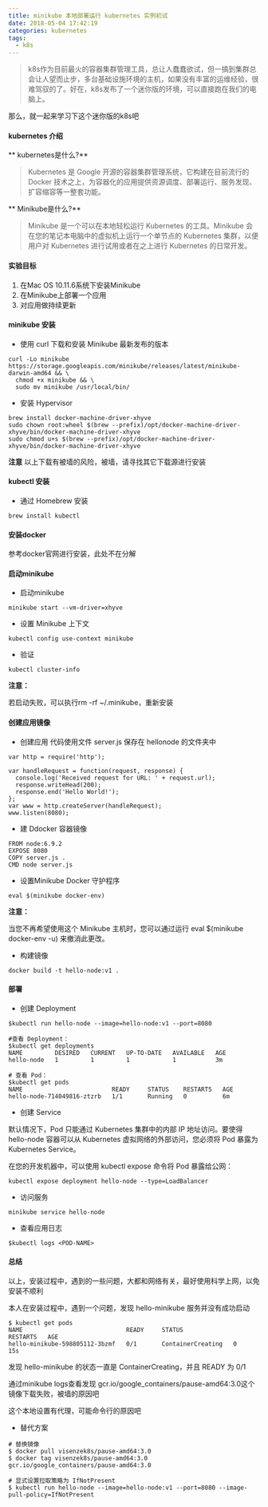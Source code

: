 ```yaml
---
title: minikube 本地部署运行 kubernetes 实例初试
date: 2018-05-04 17:42:19
categories: kubernetes
tags:
  - k8s
---
```

> k8s作为目前最火的容器集群管理工具，总让人蠢蠢欲试，但一搞到集群总会让人望而止步，多台基础设施环境的主机，如果没有丰富的运维经验，很难驾驭的了。好在，k8s发布了一个迷你版的环境，可以直接跑在我们的电脑上。

那么，就一起来学习下这个迷你版的k8s吧

#### kubernetes 介绍
** kubernetes是什么?**

>  Kubernetes 是 Google 开源的容器集群管理系统，它构建在目前流行的 Docker 技术之上，为容器化的应用提供资源调度、部署运行、服务发现、扩容缩容等一整套功能。

** Minikube是什么?**

> Minikube 是一个可以在本地轻松运行 Kubernetes 的工具。Minikube 会在您的笔记本电脑中的虚拟机上运行一个单节点的 Kubernetes 集群，以便用户对 Kubernetes 进行试用或者在之上进行 Kubernetes 的日常开发。

#### 实验目标

1. 在Mac OS 10.11.6系统下安装Minikube
2. 在Minikube上部署一个应用
3. 对应用做持续更新

#### minikube 安装
- 使用 curl 下载和安装 Minikube 最新发布的版本
```
curl -Lo minikube https://storage.googleapis.com/minikube/releases/latest/minikube-darwin-amd64 && \
  chmod +x minikube && \
  sudo mv minikube /usr/local/bin/
```

- 安装 Hypervisor
```
brew install docker-machine-driver-xhyve
sudo chown root:wheel $(brew --prefix)/opt/docker-machine-driver-xhyve/bin/docker-machine-driver-xhyve
sudo chmod u+s $(brew --prefix)/opt/docker-machine-driver-xhyve/bin/docker-machine-driver-xhyve
```

**注意**
以上下载有被墙的风险，被墙，请寻找其它下载源进行安装

#### kubectl 安装
- 通过 Homebrew 安装
```
brew install kubectl
```

#### 安装docker
参考docker官网进行安装，此处不在分解

#### 启动minikube
- 启动minikube
```
minikube start --vm-driver=xhyve
```

- 设置 Minikube 上下文
```
kubectl config use-context minikube
```

- 验证
```
kubectl cluster-info
```

**注意：**

若启动失败，可以执行rm -rf ~/.minikube，重新安装

#### 创建应用镜像

- 创建应用
代码使用文件 server.js 保存在 hellonode 的文件夹中

```
var http = require('http');

var handleRequest = function(request, response) {
  console.log('Received request for URL: ' + request.url);
  response.writeHead(200);
  response.end('Hello World!');
};
var www = http.createServer(handleRequest);
www.listen(8080);

```

- 建 Ddocker 容器镜像
```
FROM node:6.9.2
EXPOSE 8080
COPY server.js .
CMD node server.js
```

- 设置Minikube Docker 守护程序
```
eval $(minikube docker-env)
```

**注意：**

当您不再希望使用这个 Minikube 主机时，您可以通过运行 eval $(minikube docker-env -u) 来撤消此更改。

- 构建镜像
```
docker build -t hello-node:v1 .
```

#### 部署
- 创建 Deployment
```
$kubectl run hello-node --image=hello-node:v1 --port=8080

#查看 Deployment：
$kubectl get deployments
NAME         DESIRED   CURRENT   UP-TO-DATE   AVAILABLE   AGE
hello-node   1         1         1            1           3m

# 查看 Pod：
$kubectl get pods
NAME                         READY     STATUS    RESTARTS   AGE
hello-node-714049816-ztzrb   1/1       Running   0          6m
```

- 创建 Service

默认情况下，Pod 只能通过 Kubernetes 集群中的内部 IP 地址访问。要使得 hello-node 容器可以从 Kubernetes 虚拟网络的外部访问，您必须将 Pod 暴露为 Kubernetes Service。

在您的开发机器中，可以使用 kubectl expose 命令将 Pod 暴露给公网：

```
kubectl expose deployment hello-node --type=LoadBalancer
```

-  访问服务
```
minikube service hello-node
```

- 查看应用日志
```
$kubectl logs <POD-NAME>
```


#### 总结
以上，安装过程中，遇到的一些问题，大都和网络有关，最好使用科学上网，以免安装不顺利

本人在安装过程中，遇到一个问题，发现 hello-minikube 服务并没有成功启动
```
$ kubectl get pods
NAME                             READY     STATUS              RESTARTS   AGE
hello-minikube-598805112-3bzmf   0/1       ContainerCreating   0          15s
```

发现 hello-minikube 的状态一直是 ContainerCreating，并且 READY 为 0/1

通过minikube logs查看发现
gcr.io/google_containers/pause-amd64:3.0这个镜像下载失败，被墙的原因吧

这个本地设置有代理，可能命令行的原因吧

- 替代方案
```
# 替换镜像
$ docker pull visenzek8s/pause-amd64:3.0
$ docker tag visenzek8s/pause-amd64:3.0 gcr.io/google_containers/pause-amd64:3.0

# 显式设置拉取策略为 IfNotPresent
$ kubectl run hello-node --image=hello-node:v1 --port=8080 --image-pull-policy=IfNotPresent
```


